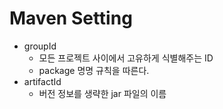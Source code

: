 # Maven Setting
 - groupId  
    - 모든 프로젝트 사이에서 고유하게 식별해주는 ID  
    - package 명명 규칙을 따른다.  
 - artifactId  
    - 버전 정보를 생략한 jar 파일의 이름  

